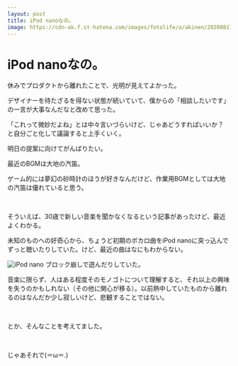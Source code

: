 ```yaml
---
layout: post
title: iPod nanoなの。
image: https://cdn-ak.f.st-hatena.com/images/fotolife/a/akinen/20200817/20200817153111.jpg
---
```


# iPod nanoなの。

休みでプロダクトから離れたことで、光明が見えてよかった。

デザイナーを待たざるを得ない状態が続いていて、僕からの「相談したいです」の一言が大事なんだなと改めて思った。

「これって微妙だよね」とは中々言いづらいけど、じゃあどうすればいいか？ と自分ごと化して議論すると上手くいく。

明日の提案に向けてがんばりたい。


最近のBGMは大地の汽笛。

ゲーム的には夢幻の砂時計のほうが好きなんだけど、作業用BGMとしては大地の汽笛は優れていると思う。

 

そういえば、30歳で新しい音楽を聞かなくなるという記事があったけど、最近よくわかる。

未知のものへの好奇心から、ちょうど初期のボカロ曲をiPod nanoに突っ込んでずっと聴いたりしていた。けど、最近の曲はなにもわからない。

<img src="https://cdn-ak.f.st-hatena.com/images/fotolife/a/akinen/20200817/20200817153111.jpg" alt="iPod nano">
ブロック崩しで遊んだりしていた。

音楽に限らず、人はある程度そのモノゴトについて理解すると、それ以上の興味を失うのかもしれない（その他に関心が移る）。以前熱中していたものから離れるのはなんだか少し寂しいけど、悲観することではない。

 

とか、そんなことを考えてました。

 

じゃあそれで(＝ω＝.)


